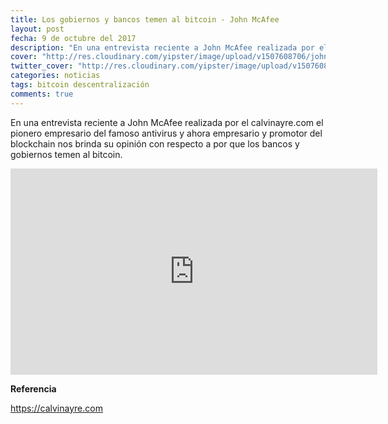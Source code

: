 ```yaml
---
title: Los gobiernos y bancos temen al bitcoin - John McAfee
layout: post
fecha: 9 de octubre del 2017
description: "En una entrevista reciente a John McAfee realizada por el calvinayre.com el pionero empresario del famoso antivirus y ahora empresario y promotor del blockchain nos brinda su opinión con respecto a por que los bancos y gobiernos temen al bitcoin."
cover: "http://res.cloudinary.com/yipster/image/upload/v1507608706/john-mcafee-bitcoin-miedo-gobiernos_otuy0h.jpg"
twitter_cover: "http://res.cloudinary.com/yipster/image/upload/v1507608706/john-mcafee-bitcoin-miedo-gobiernos_otuy0h.jpg"
categories: noticias 
tags: bitcoin descentralización
comments: true
---
```


En una entrevista reciente a John McAfee realizada por el calvinayre.com el pionero empresario del famoso antivirus y ahora empresario y promotor del blockchain nos brinda su opinión con respecto a por que los bancos y gobiernos temen al bitcoin.

<iframe width="587.1" height="330" src="https://www.youtube.com/embed/PlrKAm5D0RI" frameborder="0" allowfullscreen></iframe>

<br>

**Referencia**

<a href="https://calvinayre.com/2017/10/09/bitcoin/john-mcafee-worldwide-phenomenon-bitcoin-frightens-governments-video/">https://calvinayre.com</a>
    
